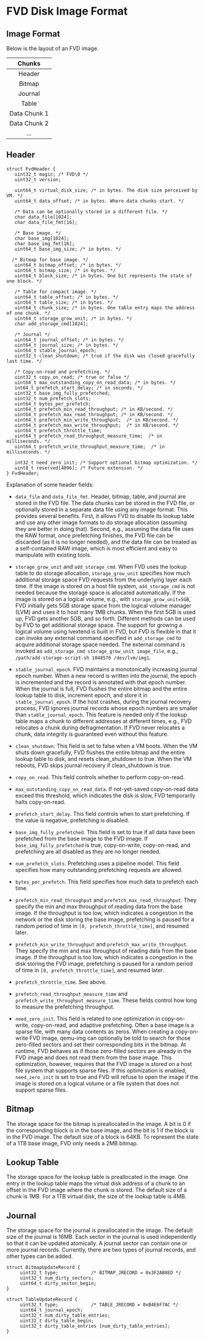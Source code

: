 # FVD Disk Image Format

## Image Format

Below is the layout of an FVD image.

|  **Chunks**  |
|:------------:|
|    Header    |
|    Bitmap    |
|   Journal    |
|    Table     |
| Data Chunk 1 |
| Data Chunk 2 |
|     ...      |

## Header

```
struct FvdHeader {
   uint32_t magic; /* FVD\0 */
   uint32_t version;

   uint64_t virtual_disk_size; /* in bytes. The disk size perceived by VM. */
   uint64_t data_offset; /* in bytes. Where data chunks start. */

   /* Data can be optionally stored in a different file. */
   char data_file[1024];
   char data_file_fmt[16];

   /* Base image. */
   char base_img[1024];
   char base_img_fmt[16];
   uint64_t base_img_size; /* in bytes. */

  /* Bitmap for base image. */
   uint64_t bitmap_offset; /* in bytes. */
   uint64_t bitmap_size; /* in bytes. */
   uint64_t block_size; /* in bytes. One bit represents the state of one block. */

   /* Table for compact image. */
   uint64_t table_offset; /* in bytes. */
   uint64_t table_size; /* in bytes. */
   uint64_t chunk_size; /* in bytes. One table entry maps the address of one chunk. */
   uint64_t storage_grow_unit; /* in bytes. */
   char add_storage_cmd[1024];

   /* Journal */
   uint64_t journal_offset; /* in bytes. */
   uint64_t journal_size; /* in bytes. */
   uint64_t stable_journal_epoch;
   uint32_t clean_shutdown; /* true if the disk was closed gracefully last time. */

   /* Copy-on-read and prefetching. */
   uint32_t copy_on_read; /* true or false */
   uint64_t max_outstanding_copy_on_read_data; /* in bytes. */
   int64_t prefetch_start_delay; /* in seconds. */
   uint32_t base_img_fully_prefetched;
   uint32_t num_prefetch_slots;
   uint64_t bytes_per_prefetch;
   uint64_t prefetch_min_read_throughput; /* in KB/second. */
   uint64_t prefetch_max_read_throughput; /* in KB/second. */
   uint64_t prefetch_min_write_throughput;  /* in KB/second. */
   uint64_t prefetch_max_write_throughput;  /* in KB/second. */
   uint64_t prefetch_throttle_time;
   uint64_t prefetch_read_throughput_measure_time;  /* in milliseconds. */
   uint64_t prefetch_write_throughput_measure_time;  /* in milliseconds. */

   int32_t need_zero_init; /* Support optional bitmap optimization. */
   uint8_t reserved[4096]; /* Future extension. */
} FvdHeader;
```

Explanation of some header fields:

 + `data_file` and `data_file_fmt`. Header, bitmap, table, and journal are
   stored in the FVD file. The data chunks can be stored in the FVD file,
   or optionally stored in a separate data file using any image format. This
   provides several benefits. First, it allows FVD to disable its lookup table
   and use any other image formats to do storage allocation (assuming they are
   better in doing that). Second, e.g., assuming the data file uses the RAW
   format, once prefetching finishes, the FVD file can be discarded (as it is no
   longer needed), and the data file can be treated as a self-contained RAW
   image, which is most efficient and easy to manipulate with existing tools.

 + `storage_grow_unit` and `add_storage_cmd`. When FVD uses the lookup table to
   do storage allocation, `storage_grow_unit` specifies how much additional storage
   space FVD requests from the underlying layer each time. If the image is stored
   on a host file system, `add_storage_cmd` is not needed because the storage space
   is allocated automatically. If the image is stored on a logical volume, e.g.,
   with `storage_grow_unit=5GB`, FVD initially gets 5GB storage space from the logical
   volume manager (LVM) and uses it to host many 1MB chunks. When the first 5GB is
   used up, FVD gets another 5GB, and so forth. Different methods can be used by
   FVD to get additional storage space. The support for growing a logical volume
   using lvextend is built in FVD, but FVD is flexible in that it can invoke any
   external command specified in `add_storage_cmd` to acquire additional storage
   space needed. The external command is invoked as `add_storage_cmd
   storage_grow_unit image_file`, e.g., `/path/add-storage-script.sh 1048576
   /dev/lvm/img1`.

 + `stable_journal_epoch`. FVD maintains a monotonically increasing journal
   epoch number. When a new record is written into the journal, the epoch is
   incremented and the record is annotated with that epoch number. When the
   journal is full, FVD flushes the entire bitmap and the entire lookup table to
   disk, increment epoch, and store it in `stable_journal_epoch`. If the host
   crashes, during the journal recovery process, FVD ignores journal records whose
   epoch numbers are smaller than `stable_journal_epoch`. This feature is needed only
   if the lookup table maps a chunk to different addresses at different times, e.g.,
   FVD relocates a chunk during defragmentation. If FVD never relocates a chunk,
   data integrity is guaranteed even without this feature.

 + `clean_shutdown`. This field is set to false when a VM boots. When the VM
   shuts down gracefully, FVD flushes the entire bitmap and the entire lookup table
   to disk, and resets clean_shutdown to true. When the VM reboots, FVD skips
   journal recovery if clean_shutdown is true.

 + `copy_on_read`. This field controls whether to perform copy-on-read.

 + `max_outstanding_copy_on_read_data`. If not-yet-saved copy-on-read data exceed
   this threshold, which indicates the disk is slow, FVD temporarily halts
   copy-on-read.

 + `prefetch_start_delay`. This field controls when to start prefetching. If the
   value is negative, prefetching is disabled.

 + `base_img_fully_prefetched`. This field is set to true if all data have been
   prefetched from the base image to the FVD image. If `base_img_fully_prefetched`
   is true, copy-on-write, copy-on-read, and prefetching are all disabled as they
   are no longer needed.

 + `num_prefetch_slots`. Prefetching uses a pipeline model. This field specifies
   how many outstanding prefetching requests are allowed.

 + `bytes_per_prefetch`. This field specifies how much data to prefetch each time.

 + `prefetch_min_read_throughput` and `prefetch_max_read_throughput`. They specify
   the min and max throughput of reading data from the base image. If the throughput
   is too low, which indicates a congestion in the network or the disk storing the
   base image, prefetching is paused for a random period of time in `[0,
   prefetch_throttle_time]`, and resumed later.

 + `prefetch_min_write_throughput` and `prefetch_max_write_throughput`. They
   specify the min and max throughput of reading data from the base image. If the
   throughput is too low, which indicates a congestion in the disk storing the FVD
   image, prefetching is paused for a random period of time in `[0,
   prefetch_throttle_time]`, and resumed later.

 + `prefetch_throttle_time`. See above.

 + `prefetch_read_throughput_measure_time` and
   `prefetch_write_throughput_measure_time`. These fields control how long to
   measure the prefetching throughput.

 + `need_zero_init`. This field is related to one optimization in copy-on-write,
   copy-on-read, and adaptive prefetching. Often a base image is a sparse file,
   with many data contents as zeros. When creating a copy-on-write FVD image,
   qemu-img can optionally be told to search for those zero-filled sectors and
   set their corresponding bits in the bitmap. At runtime, FVD behaves as if
   those zero-filled sectors are already in the FVD image and does not read them
   from the base image. This optimization, however, requires that the FVD image is
   stored on a host file system that supports sparse files. If this optimization
   is enabled, `need_zero_init` is set to true and FVD will refuse to open the image
   if the image is stored on a logical volume or a file system that does not
   support sparse files.

## Bitmap

The storage space for the bitmap is preallocated in the image. A bit is 0 if the corresponding block is in the base image, and the bit is 1 if the block is in the FVD image. The default size of a block is 64KB. To represent the state of a 1TB base image, FVD only needs a 2MB bitmap.

## Lookup Table

The storage space for the lookup table is preallocated in the image. One entry in the lookup table maps the virtual disk address of a chunk to an offset in the FVD image where the chunk is stored. The default size of a chunk is 1MB. For a 1TB virtual disk, the size of the lookup table is 4MB.

## Journal

The storage space for the journal is preallocated in the image. The default size of the journal is 16MB. Each sector in the journal is used independently so that it can be updated atomically. A journal sector can contain one or more journal records. Currently, there are two types of journal records, and other types can be added.

```
struct BitmapUpdateRecord {
     uint32_t type;            /* BITMAP_JRECORD = 0x3F2AB8ED */
     uint32_t num_dirty_sectors;
     uint64_t dirty_sector_begin;
}

struct TableUpdateRecord {
     uint32_t type;            /* TABLE_JRECORD = 0xB4E6F7AC */
     uint64_t journal_epoch;
     uint32_t num_dirty_table_entries;
     uint32_t dirty_table_begin;
     uint32_t dirty_table_entries [num_dirty_table_entries];
}
```

